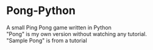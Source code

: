 # Pong-Python
A small Ping Pong game written in Python
<br>
"Pong" is my own version without watching any tutorial.
<br>
"Sample Pong" is from a tutorial
